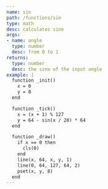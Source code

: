 ```yaml
---
name: sin
path: /functions/sin
type: math
desc: calculates sine
args:
- name: angle
  type: number
  desc: from 0 to 1
returns:
  type: number
  desc: the sine of the input angle
example: |
  function _init()
    x = 0
    y = 0
  end

  function _tick()
    x = (x + 1) % 127
    y = 64 - sin(x / 20) * 64
  end

  function _draw()
    if x == 0 then
      cls(0)
    end
    line(x, 64, x, y, 1)
    line(0, 64, 127, 64, 2)
    pset(x, y, 8)
  end
---
```


